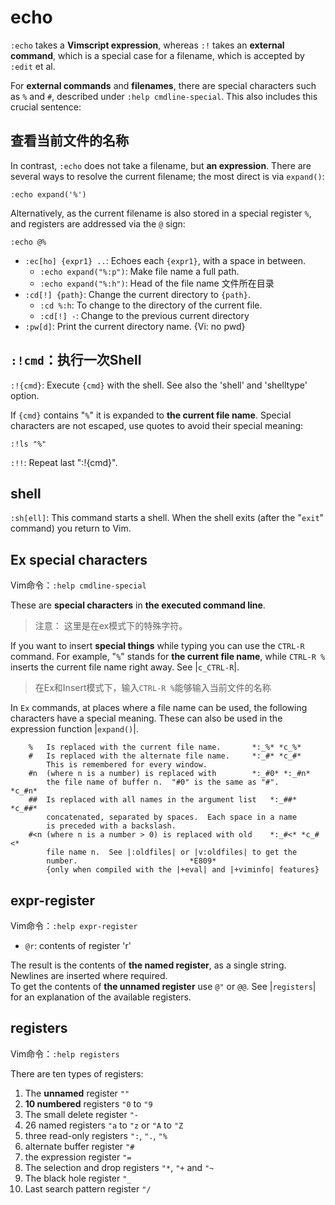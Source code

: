 # echo

`:echo` takes a **Vimscript expression**, whereas `:!` takes an **external command**, which is a special case for a filename, which is accepted by `:edit` et al.

For **external commands** and **filenames**, there are special characters such as `%` and `#`, described under `:help cmdline-special`. This also includes this crucial sentence:

## 查看当前文件的名称

In contrast, `:echo` does not take a filename, but **an expression**. There are several ways to resolve the current filename; the most direct is via `expand()`:

```vim
:echo expand('%')
```

Alternatively, as the current filename is also stored in a special register `%`, and registers are addressed via the `@` sign:

```vim
:echo @%
```

- `:ec[ho] {expr1} ..`:	Echoes each `{expr1}`, with a space in between. 
    - `:echo expand("%:p")`: Make file name a full path.
    - `:echo expand("%:h")`: Head of the file name 文件所在目录
- `:cd[!] {path}`: Change the current directory to `{path}`.
    - `:cd %:h`: To change to the directory of the current file.
    - `:cd[!] -`: Change to the previous current directory
- `:pw[d]`: Print the current directory name.  {Vi: no pwd}


## `:!cmd`：执行一次Shell

`:!{cmd}`: Execute `{cmd}` with the shell.  See also the 'shell' and 'shelltype' option.

If `{cmd}` contains "`%`" it is expanded to **the current file name**.  Special characters are not escaped, use quotes to avoid their special meaning:

```vim
:!ls "%"
```

`:!!`: Repeat last ":!{cmd}".

## shell

`:sh[ell]`: This command starts a shell.  When the shell exits (after the "`exit`" command) you return to Vim.


## Ex special characters

Vim命令：`:help cmdline-special`

These are **special characters** in **the executed command line**.  

> 注意： 这里是在ex模式下的特殊字符。

If you want to insert **special things** while typing you can use the `CTRL-R` command.  For example, "`%`" stands for **the current file name**, while `CTRL-R %` inserts the current file name right away.  See |`c_CTRL-R`|.

> 在Ex和Insert模式下，输入`CTRL-R %`能够输入当前文件的名称

In `Ex` commands, at places where a file name can be used, the following
characters have a special meaning.  These can also be used in the expression
function |`expand()`|.

```
	%	Is replaced with the current file name.		  *:_%* *c_%*
	#	Is replaced with the alternate file name.	  *:_#* *c_#*
		This is remembered for every window.
	#n	(where n is a number) is replaced with		  *:_#0* *:_#n*
		the file name of buffer n.  "#0" is the same as "#".     *c_#n*
	##	Is replaced with all names in the argument list	  *:_##* *c_##*
		concatenated, separated by spaces.  Each space in a name
		is preceded with a backslash.
	#<n	(where n is a number > 0) is replaced with old	  *:_#<* *c_#<*
		file name n.  See |:oldfiles| or |v:oldfiles| to get the
		number.							*E809*
		{only when compiled with the |+eval| and |+viminfo| features}
```

## expr-register

Vim命令：`:help expr-register`

- `@r`: contents of register 'r'

The result is the contents of **the named register**, as a single string. Newlines are inserted where required.  
To get the contents of **the unnamed register** use `@"` or `@@`.  See |`registers`| for an explanation of the available registers.

## registers

Vim命令：`:help registers`

There are ten types of registers:
1. The **unnamed** register `""`
2. **10 numbered** registers `"0` to `"9`
3. The small delete register `"-`
4. 26 named registers `"a` to `"z` or `"A` to `"Z`
5. three read-only registers `":`, `".`, `"%`
6. alternate buffer register `"#`
7. the expression register `"=`
8. The selection and drop registers `"*`, `"+` and `"~` 
9. The black hole register `"_`
10. Last search pattern register `"/`


